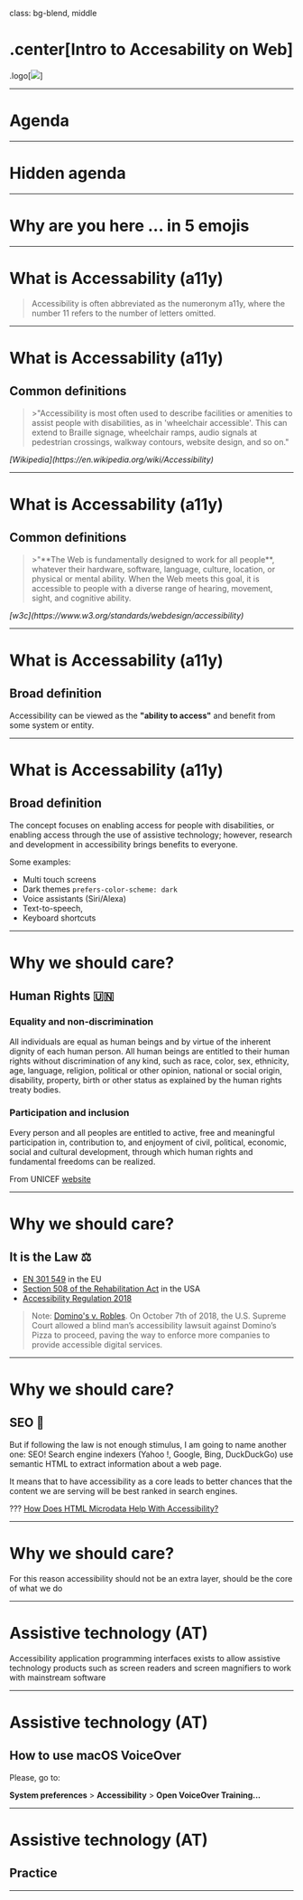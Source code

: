 class: bg-blend, middle

# .center[Intro to Accesability on Web]

.logo[![](https://www.blendb2b.com/hubfs/BlendB2B_Theme_2017/Logos/BlendB2B-logo.svg)]

---

# Agenda

---

# Hidden agenda

---

# Why are you here ... in 5 emojis

---

# What is Accessability (a11y)

> Accessibility is often abbreviated as the numeronym a11y, where the number 11 refers to the number of letters omitted.

---

# What is Accessability (a11y)

## Common definitions

<blockquote>
>"Accessibility is most often used to describe facilities or amenities to assist people with disabilities, as in 'wheelchair accessible'. This can extend to Braille signage, wheelchair ramps, audio signals at pedestrian crossings, walkway contours, website design, and so on."
</blockquote>
<cite>
[Wikipedia](https://en.wikipedia.org/wiki/Accessibility)
</cite>

---

# What is Accessability (a11y)

## Common definitions

<blockquote>
>"**The Web is fundamentally designed to work for all people**, whatever their hardware, software, language, culture, location, or physical or mental ability. When the Web meets this goal, it is accessible to people with a diverse range of hearing, movement, sight, and cognitive ability.
</blockquote>
<cite>
[w3c](https://www.w3.org/standards/webdesign/accessibility)
</cite>

---

# What is Accessability (a11y)

## Broad definition

Accessibility can be viewed as the **"ability to access"** and benefit from some system or entity.

---

# What is Accessability (a11y)

## Broad definition

The concept focuses on enabling access for people with disabilities, or enabling access through the use of assistive technology; however, research and development in accessibility brings benefits to everyone.

Some examples:

- Multi touch screens
- Dark themes `prefers-color-scheme: dark`
- Voice assistants (Siri/Alexa)
- Text-to-speech,
- Keyboard shortcuts

---

# Why we should care?

## Human Rights 🇺🇳

### Equality and non-discrimination

All individuals are equal as human beings and by virtue of the inherent dignity of each human person. All human beings are entitled to their human rights without discrimination of any kind, such as race, color, sex, ethnicity, age, language, religion, political or other opinion, national or social origin, disability, property, birth or other status as explained by the human rights treaty bodies.

### Participation and inclusion

Every person and all peoples are entitled to active, free and meaningful participation in, contribution to, and enjoyment of civil, political, economic, social and cultural development, through which human rights and fundamental freedoms can be realized.

From UNICEF [website](https://www.unicef.org/child-rights-convention/what-are-human-rights)

---

# Why we should care?

## It is the Law ⚖️

- [EN 301 549](http://eur-lex.europa.eu/eli/dir/2016/2102/oj) in the EU
- [Section 508 of the Rehabilitation Act](https://www.section508.gov/training) in the USA
- [Accessibility Regulation 2018](http://www.legislation.gov.uk/ukpga/2010/15/contents)

> Note: [Domino's v. Robles](https://www.supremecourt.gov/DocketPDF/18/18-1539/102950/20190613153319483_DominosPetition.pdf). On October 7th of 2018, the U.S. Supreme Court allowed a blind man’s accessibility lawsuit against Domino’s Pizza to proceed, paving the way to enforce more companies to provide accessible digital services.

---

# Why we should care?

## SEO 💸

But if following the law is not enough stimulus, I am going to name another one: SEO! Search engine indexers (Yahoo !, Google, Bing, DuckDuckGo) use semantic HTML to extract information about a web page.

It means that to have accessibility as a core leads to better chances that the content we are serving will be best ranked in search engines.

???
[How Does HTML Microdata Help With Accessibility?](https://scottvinkle.me/blogs/work/how-html-microdata-helps-with-accessibility)

---

# Why we should care?

For this reason accessibility should not be an extra layer, should be the core of what we do

---

# Assistive technology (AT)

Accessibility application programming interfaces exists to allow assistive technology products such as screen readers and screen magnifiers to work with mainstream software

---

# Assistive technology (AT)

## How to use macOS VoiceOver

Please, go to:

**System preferences** > **Accessibility** > **Open VoiceOver Training...**

---

# Assistive technology (AT)

## Practice

---
